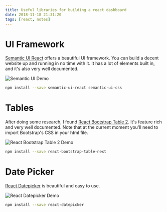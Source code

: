 ```yaml
---
title: Useful libraries for building a react dashboard
date: 2018-11-18 21:31:20
tags: [react, notes]
---
```


# UI Framework


[Semantic UI React](https://react.semantic-ui.com/) offers a beautiful UI framework. You can build a decent website up and running in no time with it. It has a lot of elements built in, and it's also very well documented.

![Semantic UI Demo](/images/react-semantic-ui.png)

```sh
npm install --save semantic-ui-react semantic-ui-css
```

# Tables

After doing some research, I found [React Bootstrap Table 2](https://react-bootstrap-table.github.io/react-bootstrap-table2/docs/about.html). It's feature rich and very well documented. Note that at the current moment you'll need to import Bootstrap's CSS in your html file.

![React Bootstrap Table 2 Demo](/images/react-bootstrap-table2.png)

```sh
npm install --save react-bootstrap-table-next
```

# Date Picker

[React Datepicker](https://reactdatepicker.com/) is beautiful and easy to use.

![React Datepicker Demo](/images/react-datepicker.png)

```sh
npm install --save react-datepicker
```
